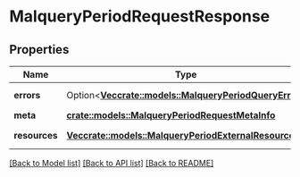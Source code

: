 # MalqueryPeriodRequestResponse

## Properties

Name | Type | Description | Notes
------------ | ------------- | ------------- | -------------
**errors** | Option<[**Vec<crate::models::MalqueryPeriodQueryError>**](malquery.QueryError.md)> | Request errors | [optional]
**meta** | [**crate::models::MalqueryPeriodRequestMetaInfo**](malquery.RequestMetaInfo.md) |  | 
**resources** | [**Vec<crate::models::MalqueryPeriodExternalResource>**](malquery.ExternalResource.md) | Request results | 

[[Back to Model list]](../README.md#documentation-for-models) [[Back to API list]](../README.md#documentation-for-api-endpoints) [[Back to README]](../README.md)



